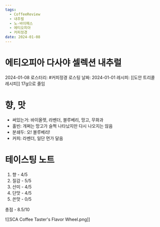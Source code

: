 ```yaml
---
tags:
  - CoffeeReview
  - 내추럴
  - 노-바이패스
  - 에티오피아
  - 커피정경
date: 2024-01-08
---
```

# 에티오피아 다사야 셀렉션 내추럴
2024-01-08
로스터리: #커피정경
로스팅 날짜: 2024-01-01
레시피: [[도안 트리콜 레시피]] 17g으로 줄임
# 향, 맛
- 써있는거: 바이올렛, 라벤더, 블루베리, 망고, 무화과
- 홀빈: 개쩌는 망고가 슬쩍 나타났지만 다시 나오지는 않음
- 분쇄두: 오! 블루베리!
- 커피: 라벤더, 일단 먼가 달음
# 테이스팅 노트
1. 향 - 4/5
2. 질감 - 5/5
3. 산미 - 4/5
4. 단맛 - 4/5
5. 쓴맛 - 0/5

총점 - 8.5/10



![[SCA Coffee Taster's Flavor Wheel.png]]

